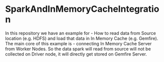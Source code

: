 # SparkAndInMemoryCacheIntegration
In this repository we have an example for - How to read data from Source location (e.g. HDFS) and load that data in In Memory Cache (e.g. Gemfire). The main core of this example is - connecting In Memory Cache Server from Worker Nodes. So the data spark will read from source will not be collected on Driver node, it will directly get stored on Gemfire Server.
